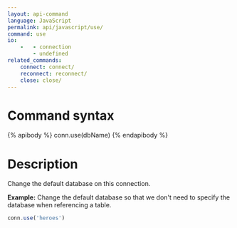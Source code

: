 ```yaml
---
layout: api-command 
language: JavaScript
permalink: api/javascript/use/
command: use 
io:
    -   - connection
        - undefined
related_commands:
    connect: connect/
    reconnect: reconnect/
    close: close/
---
```


# Command syntax #

{% apibody %}
conn.use(dbName)
{% endapibody %}

# Description #

Change the default database on this connection.

__Example:__ Change the default database so that we don't need to specify the database
when referencing a table.

```js
conn.use('heroes')
```
